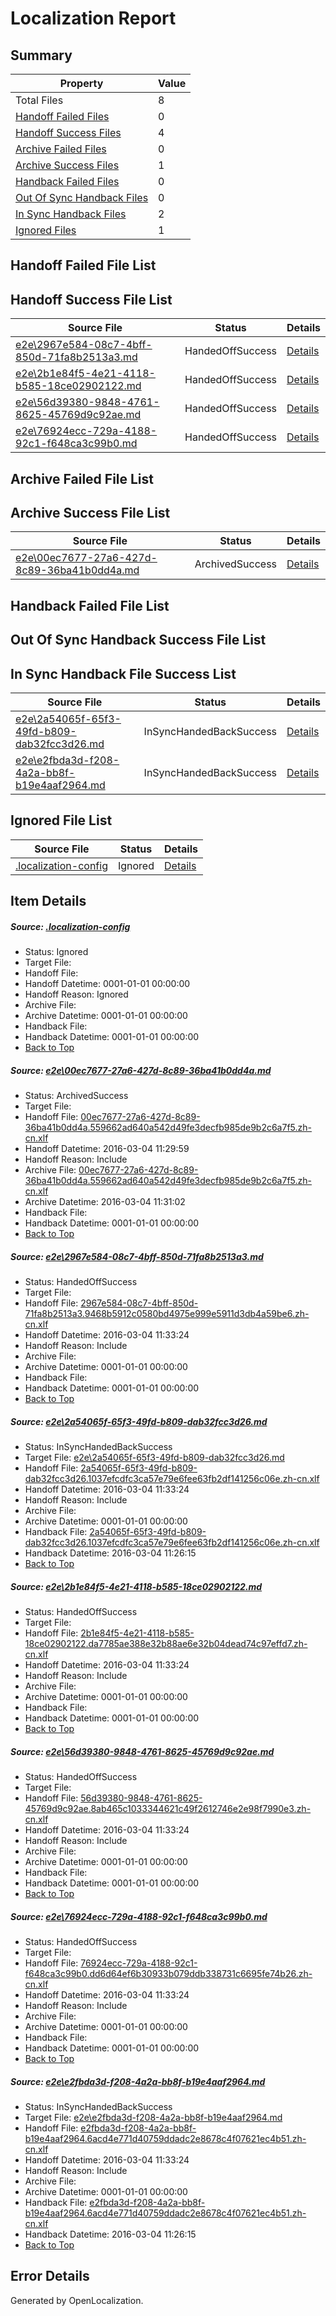 # <a name='report-top'></a> Localization Report

## Summary
 Property | Value 
 -------- | ----- 
 Total Files | 8
[ Handoff Failed Files ](#handoff-failed-list)| 0
[ Handoff Success Files ](#handoff-success-list)| 4
[ Archive Failed Files ](#archive-failed-list)| 0
[ Archive Success Files ](#archive-success-list)| 1
[ Handback Failed Files ](#handback-failed-list)| 0
[ Out Of Sync Handback Files ](#outofsync-handback-success-list)| 0
[ In Sync Handback Files ](#insync-handback-success-list)| 2
[ Ignored Files ](#ignored-list)| 1

## <a name='handoff-failed-list'></a> Handoff Failed File List

## <a name='handoff-success-list'></a> Handoff Success File List
 Source File | Status | Details 
 ----------- | ------ | ------- 
 [e2e\2967e584-08c7-4bff-850d-71fa8b2513a3.md](https://github.com/OpenLocalizationTest/oltest/blob/e2999f2d9f4d5c7f1603b74d8a903a93a14f321f/e2e/2967e584-08c7-4bff-850d-71fa8b2513a3.md) | HandedOffSuccess | [Details](#e35aa96b176beb1951ff62b618ec88718b87b5622)
 [e2e\2b1e84f5-4e21-4118-b585-18ce02902122.md](https://github.com/OpenLocalizationTest/oltest/blob/e2999f2d9f4d5c7f1603b74d8a903a93a14f321f/e2e/2b1e84f5-4e21-4118-b585-18ce02902122.md) | HandedOffSuccess | [Details](#d7e401e84b963ce8367c53efa68b7e808d9f8ee84)
 [e2e\56d39380-9848-4761-8625-45769d9c92ae.md](https://github.com/OpenLocalizationTest/oltest/blob/e2999f2d9f4d5c7f1603b74d8a903a93a14f321f/e2e/56d39380-9848-4761-8625-45769d9c92ae.md) | HandedOffSuccess | [Details](#c9491a82c02fb6e32fb3dd88a4dce2778957cb2c5)
 [e2e\76924ecc-729a-4188-92c1-f648ca3c99b0.md](https://github.com/OpenLocalizationTest/oltest/blob/e2999f2d9f4d5c7f1603b74d8a903a93a14f321f/e2e/76924ecc-729a-4188-92c1-f648ca3c99b0.md) | HandedOffSuccess | [Details](#8b2d722dd2187290db6ac45ce4751acab27a62b06)

## <a name='archive-failed-list'></a> Archive Failed File List

## <a name='archive-success-list'></a> Archive Success File List
 Source File | Status | Details 
 ----------- | ------ | ------- 
 [e2e\00ec7677-27a6-427d-8c89-36ba41b0dd4a.md](https://github.com/OpenLocalizationTest/oltest/blob/0494dfcae274221ab786fa577fd01b4f2b3d812e/e2e/00ec7677-27a6-427d-8c89-36ba41b0dd4a.md) | ArchivedSuccess | [Details](#2ddeb5736a16d16ee520dc64397734757f1d2bbf1)

## <a name='handback-failed-list'></a> Handback Failed File List

## <a name='outofsync-handback-success-list'></a> Out Of Sync Handback Success File List

## <a name='insync-handback-success-list'></a> In Sync Handback File Success List
 Source File | Status | Details 
 ----------- | ------ | ------- 
 [e2e\2a54065f-65f3-49fd-b809-dab32fcc3d26.md](https://github.com/OpenLocalizationTest/oltest/blob/e2999f2d9f4d5c7f1603b74d8a903a93a14f321f/e2e/2a54065f-65f3-49fd-b809-dab32fcc3d26.md) | InSyncHandedBackSuccess | [Details](#0aee4382d2d7be30488c17ed46c92af809ff882b3)
 [e2e\e2fbda3d-f208-4a2a-bb8f-b19e4aaf2964.md](https://github.com/OpenLocalizationTest/oltest/blob/e2999f2d9f4d5c7f1603b74d8a903a93a14f321f/e2e/e2fbda3d-f208-4a2a-bb8f-b19e4aaf2964.md) | InSyncHandedBackSuccess | [Details](#2e3470ffd14adb84efedf0f2dfa6c4d907fb53c87)

## <a name='ignored-list'></a> Ignored File List
 Source File | Status | Details 
 ----------- | ------ | ------- 
 [.localization-config](https://github.com/OpenLocalizationTest/oltest/blob/e2999f2d9f4d5c7f1603b74d8a903a93a14f321f/.localization-config) | Ignored | [Details](#66aca4b1c2f43b14ec41e0e427345df94af1d5e10)

## Item Details
##### <a name='66aca4b1c2f43b14ec41e0e427345df94af1d5e10'></a> Source: [.localization-config](https://github.com/OpenLocalizationTest/oltest/blob/e2999f2d9f4d5c7f1603b74d8a903a93a14f321f/.localization-config)
* Status: Ignored
* Target File: 
* Handoff File: 
* Handoff Datetime: 0001-01-01 00:00:00
* Handoff Reason: Ignored
* Archive File: 
* Archive Datetime: 0001-01-01 00:00:00
* Handback File: 
* Handback Datetime: 0001-01-01 00:00:00
* [Back to Top](#report-top)

##### <a name='2ddeb5736a16d16ee520dc64397734757f1d2bbf1'></a> Source: [e2e\00ec7677-27a6-427d-8c89-36ba41b0dd4a.md](https://github.com/OpenLocalizationTest/oltest/blob/0494dfcae274221ab786fa577fd01b4f2b3d812e/e2e/00ec7677-27a6-427d-8c89-36ba41b0dd4a.md)
* Status: ArchivedSuccess
* Target File: 
* Handoff File: [00ec7677-27a6-427d-8c89-36ba41b0dd4a.559662ad640a542d49fe3decfb985de9b2c6a7f5.zh-cn.xlf](https://github.com/OpenLocalizationTestOrg/olhandoff/blob/082fc679f9a8fc6d34c4b267b9c08ecf5fd14b9e/ol-handoff/OpenLocalizationTestOrg/oltest.zh-cn/qimu/ht/00ec7677-27a6-427d-8c89-36ba41b0dd4a.559662ad640a542d49fe3decfb985de9b2c6a7f5.zh-cn.xlf)
* Handoff Datetime: 2016-03-04 11:29:59
* Handoff Reason: Include
* Archive File: [00ec7677-27a6-427d-8c89-36ba41b0dd4a.559662ad640a542d49fe3decfb985de9b2c6a7f5.zh-cn.xlf](https://github.com/OpenLocalizationTestOrg/olhandoff/blob/ed0534e38c25dc2dcc8c027dc8a43c116a6ce868/ol-handoff/OpenLocalizationTestOrg/oltest.zh-cn/qimu/ht/archive/00ec7677-27a6-427d-8c89-36ba41b0dd4a.559662ad640a542d49fe3decfb985de9b2c6a7f5.zh-cn.xlf)
* Archive Datetime: 2016-03-04 11:31:02
* Handback File: 
* Handback Datetime: 0001-01-01 00:00:00
* [Back to Top](#report-top)

##### <a name='e35aa96b176beb1951ff62b618ec88718b87b5622'></a> Source: [e2e\2967e584-08c7-4bff-850d-71fa8b2513a3.md](https://github.com/OpenLocalizationTest/oltest/blob/e2999f2d9f4d5c7f1603b74d8a903a93a14f321f/e2e/2967e584-08c7-4bff-850d-71fa8b2513a3.md)
* Status: HandedOffSuccess
* Target File: 
* Handoff File: [2967e584-08c7-4bff-850d-71fa8b2513a3.9468b5912c0580bd4975e999e5911d3db4a59be6.zh-cn.xlf](https://github.com/OpenLocalizationTestOrg/olhandoff/blob/593cefa7179b32353fa1ce2af0fa0b8ee9a6fe71/ol-handoff/OpenLocalizationTestOrg/oltest.zh-cn/qimu/ht/2967e584-08c7-4bff-850d-71fa8b2513a3.9468b5912c0580bd4975e999e5911d3db4a59be6.zh-cn.xlf)
* Handoff Datetime: 2016-03-04 11:33:24
* Handoff Reason: Include
* Archive File: 
* Archive Datetime: 0001-01-01 00:00:00
* Handback File: 
* Handback Datetime: 0001-01-01 00:00:00
* [Back to Top](#report-top)

##### <a name='0aee4382d2d7be30488c17ed46c92af809ff882b3'></a> Source: [e2e\2a54065f-65f3-49fd-b809-dab32fcc3d26.md](https://github.com/OpenLocalizationTest/oltest/blob/e2999f2d9f4d5c7f1603b74d8a903a93a14f321f/e2e/2a54065f-65f3-49fd-b809-dab32fcc3d26.md)
* Status: InSyncHandedBackSuccess
* Target File: [e2e\2a54065f-65f3-49fd-b809-dab32fcc3d26.md](https://github.com/OpenLocalizationTestOrg/oltest.zh-cn/blob/5bdc2ce8b192e5ab63fdd211e10d0a1418674386/e2e/2a54065f-65f3-49fd-b809-dab32fcc3d26.md)
* Handoff File: [2a54065f-65f3-49fd-b809-dab32fcc3d26.1037efcdfc3ca57e79e6fee63fb2df141256c06e.zh-cn.xlf](https://github.com/OpenLocalizationTestOrg/olhandoff/blob/593cefa7179b32353fa1ce2af0fa0b8ee9a6fe71/ol-handoff/OpenLocalizationTestOrg/oltest.zh-cn/qimu/ht/2a54065f-65f3-49fd-b809-dab32fcc3d26.1037efcdfc3ca57e79e6fee63fb2df141256c06e.zh-cn.xlf)
* Handoff Datetime: 2016-03-04 11:33:24
* Handoff Reason: Include
* Archive File: 
* Archive Datetime: 0001-01-01 00:00:00
* Handback File: [2a54065f-65f3-49fd-b809-dab32fcc3d26.1037efcdfc3ca57e79e6fee63fb2df141256c06e.zh-cn.xlf](https://github.com/OpenLocalizationTestOrg/olhandback/blob/735cadadd8df4b2396510f5b3cbb347822feaa4c/ol-handback/OpenLocalizationTestOrg/oltest.zh-cn/qimu/mt/2a54065f-65f3-49fd-b809-dab32fcc3d26.1037efcdfc3ca57e79e6fee63fb2df141256c06e.zh-cn.xlf)
* Handback Datetime: 2016-03-04 11:26:15
* [Back to Top](#report-top)

##### <a name='d7e401e84b963ce8367c53efa68b7e808d9f8ee84'></a> Source: [e2e\2b1e84f5-4e21-4118-b585-18ce02902122.md](https://github.com/OpenLocalizationTest/oltest/blob/e2999f2d9f4d5c7f1603b74d8a903a93a14f321f/e2e/2b1e84f5-4e21-4118-b585-18ce02902122.md)
* Status: HandedOffSuccess
* Target File: 
* Handoff File: [2b1e84f5-4e21-4118-b585-18ce02902122.da7785ae388e32b88ae6e32b04dead74c97effd7.zh-cn.xlf](https://github.com/OpenLocalizationTestOrg/olhandoff/blob/593cefa7179b32353fa1ce2af0fa0b8ee9a6fe71/ol-handoff/OpenLocalizationTestOrg/oltest.zh-cn/qimu/ht/2b1e84f5-4e21-4118-b585-18ce02902122.da7785ae388e32b88ae6e32b04dead74c97effd7.zh-cn.xlf)
* Handoff Datetime: 2016-03-04 11:33:24
* Handoff Reason: Include
* Archive File: 
* Archive Datetime: 0001-01-01 00:00:00
* Handback File: 
* Handback Datetime: 0001-01-01 00:00:00
* [Back to Top](#report-top)

##### <a name='c9491a82c02fb6e32fb3dd88a4dce2778957cb2c5'></a> Source: [e2e\56d39380-9848-4761-8625-45769d9c92ae.md](https://github.com/OpenLocalizationTest/oltest/blob/e2999f2d9f4d5c7f1603b74d8a903a93a14f321f/e2e/56d39380-9848-4761-8625-45769d9c92ae.md)
* Status: HandedOffSuccess
* Target File: 
* Handoff File: [56d39380-9848-4761-8625-45769d9c92ae.8ab465c1033344621c49f2612746e2e98f7990e3.zh-cn.xlf](https://github.com/OpenLocalizationTestOrg/olhandoff/blob/593cefa7179b32353fa1ce2af0fa0b8ee9a6fe71/ol-handoff/OpenLocalizationTestOrg/oltest.zh-cn/qimu/ht/56d39380-9848-4761-8625-45769d9c92ae.8ab465c1033344621c49f2612746e2e98f7990e3.zh-cn.xlf)
* Handoff Datetime: 2016-03-04 11:33:24
* Handoff Reason: Include
* Archive File: 
* Archive Datetime: 0001-01-01 00:00:00
* Handback File: 
* Handback Datetime: 0001-01-01 00:00:00
* [Back to Top](#report-top)

##### <a name='8b2d722dd2187290db6ac45ce4751acab27a62b06'></a> Source: [e2e\76924ecc-729a-4188-92c1-f648ca3c99b0.md](https://github.com/OpenLocalizationTest/oltest/blob/e2999f2d9f4d5c7f1603b74d8a903a93a14f321f/e2e/76924ecc-729a-4188-92c1-f648ca3c99b0.md)
* Status: HandedOffSuccess
* Target File: 
* Handoff File: [76924ecc-729a-4188-92c1-f648ca3c99b0.dd6d64ef6b30933b079ddb338731c6695fe74b26.zh-cn.xlf](https://github.com/OpenLocalizationTestOrg/olhandoff/blob/593cefa7179b32353fa1ce2af0fa0b8ee9a6fe71/ol-handoff/OpenLocalizationTestOrg/oltest.zh-cn/qimu/ht/76924ecc-729a-4188-92c1-f648ca3c99b0.dd6d64ef6b30933b079ddb338731c6695fe74b26.zh-cn.xlf)
* Handoff Datetime: 2016-03-04 11:33:24
* Handoff Reason: Include
* Archive File: 
* Archive Datetime: 0001-01-01 00:00:00
* Handback File: 
* Handback Datetime: 0001-01-01 00:00:00
* [Back to Top](#report-top)

##### <a name='2e3470ffd14adb84efedf0f2dfa6c4d907fb53c87'></a> Source: [e2e\e2fbda3d-f208-4a2a-bb8f-b19e4aaf2964.md](https://github.com/OpenLocalizationTest/oltest/blob/e2999f2d9f4d5c7f1603b74d8a903a93a14f321f/e2e/e2fbda3d-f208-4a2a-bb8f-b19e4aaf2964.md)
* Status: InSyncHandedBackSuccess
* Target File: [e2e\e2fbda3d-f208-4a2a-bb8f-b19e4aaf2964.md](https://github.com/OpenLocalizationTestOrg/oltest.zh-cn/blob/5bdc2ce8b192e5ab63fdd211e10d0a1418674386/e2e/e2fbda3d-f208-4a2a-bb8f-b19e4aaf2964.md)
* Handoff File: [e2fbda3d-f208-4a2a-bb8f-b19e4aaf2964.6acd4e771d40759ddadc2e8678c4f07621ec4b51.zh-cn.xlf](https://github.com/OpenLocalizationTestOrg/olhandoff/blob/593cefa7179b32353fa1ce2af0fa0b8ee9a6fe71/ol-handoff/OpenLocalizationTestOrg/oltest.zh-cn/qimu/ht/e2fbda3d-f208-4a2a-bb8f-b19e4aaf2964.6acd4e771d40759ddadc2e8678c4f07621ec4b51.zh-cn.xlf)
* Handoff Datetime: 2016-03-04 11:33:24
* Handoff Reason: Include
* Archive File: 
* Archive Datetime: 0001-01-01 00:00:00
* Handback File: [e2fbda3d-f208-4a2a-bb8f-b19e4aaf2964.6acd4e771d40759ddadc2e8678c4f07621ec4b51.zh-cn.xlf](https://github.com/OpenLocalizationTestOrg/olhandback/blob/735cadadd8df4b2396510f5b3cbb347822feaa4c/ol-handback/OpenLocalizationTestOrg/oltest.zh-cn/qimu/mt/e2fbda3d-f208-4a2a-bb8f-b19e4aaf2964.6acd4e771d40759ddadc2e8678c4f07621ec4b51.zh-cn.xlf)
* Handback Datetime: 2016-03-04 11:26:15
* [Back to Top](#report-top)


## Error Details

Generated by OpenLocalization.
